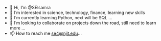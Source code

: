 - 👋 Hi, I’m @SElsamra
- 👀 I’m interested in science, technology, finance, learning new skills
- 🌱 I’m currently learning Python, next will be SQL ...
- 💞️ I’m looking to collaborate on projects down the road, still need to learn more ...
- 📫 How to reach me se4@njit.edu...

<!---
SElsamra/SElsamra is a ✨ special ✨ repository because its `README.md` (this file) appears on your GitHub profile.
You can click the Preview link to take a look at your changes.
--->
